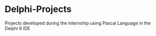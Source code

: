 # Delphi-Projects
 
 Projects developed during the internship using Pascal Language in the Delphi 6 IDE

